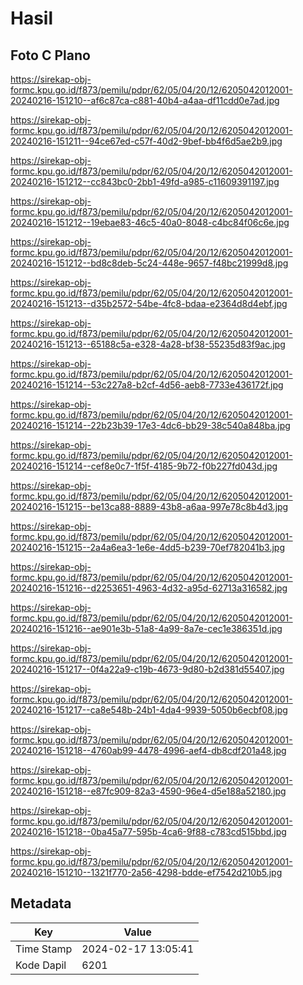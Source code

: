 # Hasil

## Foto C Plano

https://sirekap-obj-formc.kpu.go.id/f873/pemilu/pdpr/62/05/04/20/12/6205042012001-20240216-151210--af6c87ca-c881-40b4-a4aa-df11cdd0e7ad.jpg

https://sirekap-obj-formc.kpu.go.id/f873/pemilu/pdpr/62/05/04/20/12/6205042012001-20240216-151211--94ce67ed-c57f-40d2-9bef-bb4f6d5ae2b9.jpg

https://sirekap-obj-formc.kpu.go.id/f873/pemilu/pdpr/62/05/04/20/12/6205042012001-20240216-151212--cc843bc0-2bb1-49fd-a985-c11609391197.jpg

https://sirekap-obj-formc.kpu.go.id/f873/pemilu/pdpr/62/05/04/20/12/6205042012001-20240216-151212--19ebae83-46c5-40a0-8048-c4bc84f06c6e.jpg

https://sirekap-obj-formc.kpu.go.id/f873/pemilu/pdpr/62/05/04/20/12/6205042012001-20240216-151212--bd8c8deb-5c24-448e-9657-f48bc21999d8.jpg

https://sirekap-obj-formc.kpu.go.id/f873/pemilu/pdpr/62/05/04/20/12/6205042012001-20240216-151213--d35b2572-54be-4fc8-bdaa-e2364d8d4ebf.jpg

https://sirekap-obj-formc.kpu.go.id/f873/pemilu/pdpr/62/05/04/20/12/6205042012001-20240216-151213--65188c5a-e328-4a28-bf38-55235d83f9ac.jpg

https://sirekap-obj-formc.kpu.go.id/f873/pemilu/pdpr/62/05/04/20/12/6205042012001-20240216-151214--53c227a8-b2cf-4d56-aeb8-7733e436172f.jpg

https://sirekap-obj-formc.kpu.go.id/f873/pemilu/pdpr/62/05/04/20/12/6205042012001-20240216-151214--22b23b39-17e3-4dc6-bb29-38c540a848ba.jpg

https://sirekap-obj-formc.kpu.go.id/f873/pemilu/pdpr/62/05/04/20/12/6205042012001-20240216-151214--cef8e0c7-1f5f-4185-9b72-f0b227fd043d.jpg

https://sirekap-obj-formc.kpu.go.id/f873/pemilu/pdpr/62/05/04/20/12/6205042012001-20240216-151215--be13ca88-8889-43b8-a6aa-997e78c8b4d3.jpg

https://sirekap-obj-formc.kpu.go.id/f873/pemilu/pdpr/62/05/04/20/12/6205042012001-20240216-151215--2a4a6ea3-1e6e-4dd5-b239-70ef782041b3.jpg

https://sirekap-obj-formc.kpu.go.id/f873/pemilu/pdpr/62/05/04/20/12/6205042012001-20240216-151216--d2253651-4963-4d32-a95d-62713a316582.jpg

https://sirekap-obj-formc.kpu.go.id/f873/pemilu/pdpr/62/05/04/20/12/6205042012001-20240216-151216--ae901e3b-51a8-4a99-8a7e-cec1e386351d.jpg

https://sirekap-obj-formc.kpu.go.id/f873/pemilu/pdpr/62/05/04/20/12/6205042012001-20240216-151217--0f4a22a9-c19b-4673-9d80-b2d381d55407.jpg

https://sirekap-obj-formc.kpu.go.id/f873/pemilu/pdpr/62/05/04/20/12/6205042012001-20240216-151217--ca8e548b-24b1-4da4-9939-5050b6ecbf08.jpg

https://sirekap-obj-formc.kpu.go.id/f873/pemilu/pdpr/62/05/04/20/12/6205042012001-20240216-151218--4760ab99-4478-4996-aef4-db8cdf201a48.jpg

https://sirekap-obj-formc.kpu.go.id/f873/pemilu/pdpr/62/05/04/20/12/6205042012001-20240216-151218--e87fc909-82a3-4590-96e4-d5e188a52180.jpg

https://sirekap-obj-formc.kpu.go.id/f873/pemilu/pdpr/62/05/04/20/12/6205042012001-20240216-151218--0ba45a77-595b-4ca6-9f88-c783cd515bbd.jpg

https://sirekap-obj-formc.kpu.go.id/f873/pemilu/pdpr/62/05/04/20/12/6205042012001-20240216-151210--1321f770-2a56-4298-bdde-ef7542d210b5.jpg


## Metadata

| Key        | Value               |
| ---------- | ------------------- |
| Time Stamp | 2024-02-17 13:05:41 |
| Kode Dapil | 6201                |



